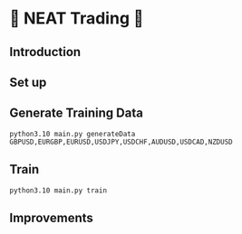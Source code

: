 # 🧠 NEAT Trading 🧠
## Introduction
## Set up
## Generate Training Data
``
python3.10 main.py generateData GBPUSD,EURGBP,EURUSD,USDJPY,USDCHF,AUDUSD,USDCAD,NZDUSD
``
## Train
``
python3.10 main.py train
``
## Improvements
